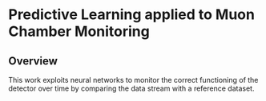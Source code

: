 # Predictive Learning applied to Muon Chamber Monitoring

## Overview

This work exploits neural networks to monitor the correct functioning of the detector over time by comparing the data
stream with a reference dataset.



